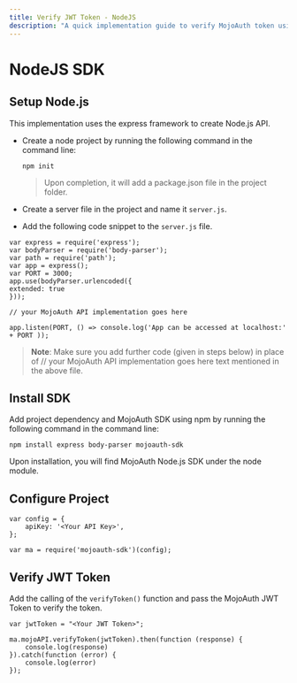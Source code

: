 ```yaml
---
title: Verify JWT Token - NodeJS
description: "A quick implementation guide to verify MojoAuth token using NodeJS."
---
```


# NodeJS SDK

## Setup Node.js
This implementation uses the express framework to create Node.js API.

- Create a node project by running the following command in the command line:


    `npm init`

    > Upon completion, it will add a package.json file in the project folder.

- Create a server file in the project and name it `server.js`.

- Add the following code snippet to the `server.js` file.

```
var express = require('express');
var bodyParser = require('body-parser');
var path = require('path');
var app = express();
var PORT = 3000;
app.use(bodyParser.urlencoded({
extended: true
}));

// your MojoAuth API implementation goes here

app.listen(PORT, () => console.log('App can be accessed at localhost:' + PORT ));
```

> **Note**: Make sure you add further code (given in steps below) in place of // your MojoAuth API implementation goes here text mentioned in the above file.

## Install SDK

Add project dependency and MojoAuth SDK using npm by running the following command in the command line:

```
npm install express body-parser mojoauth-sdk
```

Upon installation, you will find MojoAuth Node.js SDK under the node module.


## Configure Project

```
var config = {
    apiKey: '<Your API Key>',
};

var ma = require('mojoauth-sdk')(config);
```

## Verify JWT Token

Add the calling of the `verifyToken()` function and pass the MojoAuth JWT Token to verify the token.

```
var jwtToken = "<Your JWT Token>";

ma.mojoAPI.verifyToken(jwtToken).then(function (response) {
    console.log(response)
}).catch(function (error) {
    console.log(error)
});
```
